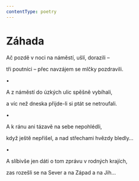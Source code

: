 ```yaml
---
contentType: poetry
---
```


# Záhada

Ač pozdě v noci na náměstí, ušlí, dorazili – 

tři poutníci – přec navzájem se mlčky pozdravili. 

•

A z náměstí do úzkých ulic spěšně vybíhali, 

a víc než dneska přijde-li si ptát se netroufali. 

•

A k ránu ani tázavě na sebe nepohlédli, 

když ještě nepřišel, a nad střechami hvězdy bledly… 

•

A slíbivše jen dáti o tom zprávu v rodných krajích, 

zas rozešli se na Sever a na Západ a na Jih…
